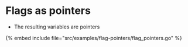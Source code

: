 # Flags as pointers

* The resulting variables are pointers

{% embed include file="src/examples/flag-pointers/flag_pointers.go" %}


